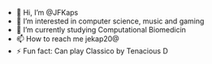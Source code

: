 - 👋 Hi, I’m @JFKaps
- 👀 I’m interested in computer science, music and gaming 
- 🌱 I’m currently studying Computational Biomedicin
- 📫 How to reach me jekap20@
- ⚡ Fun fact: Can play Classico by Tenacious D 

<!---
JFKaps/JFKaps is a ✨ special ✨ repository because its `README.md` (this file) appears on your GitHub profile.
You can click the Preview link to take a look at your changes.
--->
